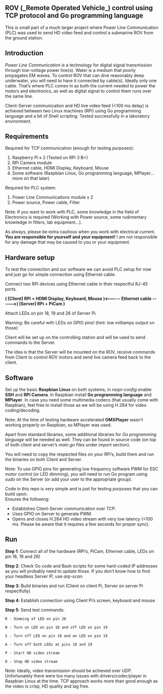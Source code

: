 <!-- Output copied to clipboard! -->

<!-----
NEW: Check the "Suppress top comment" option to remove this info from the output.

Conversion time: 0.616 seconds.


Using this Markdown file:

1. Paste this output into your source file.
2. See the notes and action items below regarding this conversion run.
3. Check the rendered output (headings, lists, code blocks, tables) for proper
   formatting and use a linkchecker before you publish this page.

Conversion notes:

* Docs to Markdown version 1.0β29
* Sun Aug 09 2020 03:18:52 GMT-0700 (PDT)
* Source doc: ROV control over TCP using Go programming language
----->


<h2>ROV (_Remote Operated Vehicle_) control using TCP protocol and Go programming language</h2>


<p>This is small part of a much larger project where Power Line Communication (PLC) was used to send HD video feed and control a submarine ROV from the ground station.

<h2>Introduction</h2>


_Power Line Communication_ is a technology for digital signal transmission through low-voltage power line(s). Water is a medium that poorly propagates EM waves. To control ROV that can dive reasonably deep underwater, you will need to have it connected by cable(s). Ideally only one cable. That’s where PLC comes in as both the current needed to power the motors and electronics, as well as digital signal to control them runs over the same line.

Client-Server communication and HD live video feed (&lt;100 ms delay) is achieved between two Linux machines (RPi) using Go programming language and a bit of Shell scripting. Tested successfully in a laboratory environment.

<h2>Requirements</h2>


Required for TCP communication (enough for testing purposes):



1. Raspberry Pi x 2 (Tested on RPi 3 B+)
2. RPi Camera module
3. Ethernet cable, HDMI Display, Keyboard, Mouse
4. Some software (Raspbian Linux, Go programming language, MPlayer… more on that later)

Required for PLC system:



1. Power Line Communications module x 2
2. Power source, Power cable, Filter

Note: If you want to work with PLC, some knowledge in the field of Electronics is required (Working with Power source, some rudimentary knowledge in filters, lab equipment…).

As always, please be extra cautious when you work with electrical current. **You are responsible for yourself and your equipment!** I am not responsible for any damage that may be caused to you or your equipment.

<h2>Hardware setup</h2>


To test the connection and our software we can avoid PLC setup for now and just go for simple connection using Ethernet cable.

Connect two RPi devices using Ethernet cable in their respectful RJ-45 ports.

**( [Client] RPi + HDMI Display, Keyboard, Mouse )&lt;----- Ethernet cable ----->( [Server] RPi + PiCam )**

Attach LEDs on pin 18, 19 and 26 of Server Pi.

Warning: Be careful with LEDs on GPIO pins! (hint: low milliamps output on those)

Client will be set up on the controlling station and will be used to send commands to the Server.

The idea is that the Server will be mounted on the ROV, receive commands from Client to control ROV motors and send live camera feed back to the client.

<h2>Software</h2>


Set up the basic **Raspbian Linux** on both systems, in _raspi-config_ enable **SSH** and **RPi Camera**.  In Raspbian install **Go programming language** and **MPlayer**. In case you need some multimedia codecs (that usually come with Raspbian), feel free to install those as we will be using H.264 for video coding/decoding.

Note: At the time of testing hardware accelerated **OMXPlayer** wasn’t working properly on Raspbian, so MPlayer was used.

Apart from standard libraries, some additional libraries for _Go programming language_ will be needed as well. They can be found in source code (on top of both client and server’s _main.go_ files under _import_ section).

You will need to copy the respected files on your RPi’s, build them and run the binaries on both Client and Server.

Note: To use GPIO pins for generating low frequency software PWM for ESC motor control (or LED dimming), you will need to run Go program using _sudo_ on the Server (or add your user to the appropriate group).

Code in this repo is very simple and is just for testing purposes that you can build upon. \
Ensures the following:



*   Establishes Client-Server communication over TCP.
*   Uses GPIO on Server to generate PWM.
*   Opens and closes H.264 HD video stream with very low latency (&lt;100 ms. Please be aware that it requires a few seconds for proper sync).

<h2>Run</h2>


**Step 1**: Connect all of the hardware (RPi’s, PiCam, Ethernet cable, LEDs on pin 18, 19 and 26)

**Step 2**: Check Go code and Bash scripts for some hard-coded IP addresses as you will probably need to update those. If you don’t know how to find your headless Server IP, use _arp-scan_.

**Step 3**: Build binaries and run (Client on client Pi, Server on server Pi respectfully)

**Step 4**: Establish connection using Client Pi’s screen, keyboard and mouse

**Step 5**: Send test commands:

	R - Dimming of LED on pin 26

	W - Turn on LED on pin 18 and off LED on pin 19

	S - Turn off LED on pin 18 and on LED on pin 19

	A - Turn off both LEDs at pins 18 and 19

	P - Start HD video stream

	O - Stop HD video stream

Note: Ideally, video transmission should be achieved over UDP. Unfortunately there were too many issues with drivers/codec/player in Raspbian Linux at the time. TCP approach works more than good enough as the video is crisp, HD quality and lag free.
